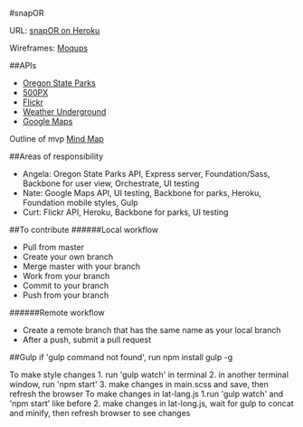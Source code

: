 #snapOR

URL: [snapOR on Heroku](https://snaporegon.herokuapp.com/)

Wireframes: [Moqups](https://moqups.com/angelariggs/zbq8VzMg/p:a418af527)

##APIs
* [Oregon State Parks](http://oregonstateparks.org/data/index.cfm/)
* [500PX](https://github.com/500px/api-documentation)
* [Flickr](https://www.flickr.com/services/api/)
* [Weather Underground](http://www.wunderground.com/weather/api?MR=1)
* [Google Maps](https://developers.google.com/maps/documentation/javascript/) 

Outline of mvp [Mind Map](https://bubbl.us/mindmap?h=2b3e64/5740cb/28h3pIVw29bJE)

##Areas of responsibility
* Angela: Oregon State Parks API, Express server, Foundation/Sass, Backbone for user view, Orchestrate, UI testing
* Nate: Google Maps API, UI testing, Backbone for parks, Heroku, Foundation mobile styles, Gulp
* Curt: Flickr API, Heroku, Backbone for parks, UI testing

##To contribute
######Local workflow
* Pull from master
* Create your own branch
* Merge master with your branch
* Work from your branch
* Commit to your branch
* Push from your branch

######Remote workflow
* Create a remote branch that has the same name as your local branch
* After a push, submit a pull request

##Gulp
if 'gulp command not found', run npm install gulp -g

To make style changes
	1. run 'gulp watch' in terminal
	2. in another terminal window, run 'npm start'
	3. make changes in main.scss and save, then refresh the browser
To make changes in lat-lang.js
	1.run 'gulp watch' and 'npm start' like before
	2. make changes in lat-long.js, wait for gulp to concat and minify, then refresh browser to see changes